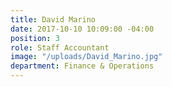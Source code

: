 ```yaml
---
title: David Marino
date: 2017-10-10 10:09:00 -04:00
position: 3
role: Staff Accountant
image: "/uploads/David_Marino.jpg"
department: Finance & Operations
---
```

